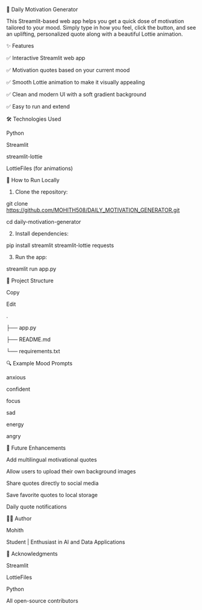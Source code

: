 🌟 Daily Motivation Generator

This Streamlit-based web app helps you get a quick dose of motivation tailored to your mood. Simply type in how you feel, click the button, and see an uplifting, personalized quote along with a beautiful Lottie animation.




✨ Features

✅ Interactive Streamlit web app

✅ Motivation quotes based on your current mood

✅ Smooth Lottie animation to make it visually appealing

✅ Clean and modern UI with a soft gradient background

✅ Easy to run and extend



🛠️ Technologies Used

Python

Streamlit

streamlit-lottie

LottieFiles (for animations)




🏃 How to Run Locally

1. Clone the repository:

git clone https://github.com/MOHITH508/DAILY_MOTIVATION_GENERATOR.git

cd daily-motivation-generator



2. Install dependencies:

pip install streamlit streamlit-lottie requests



3. Run the app:

streamlit run app.py




📂 Project Structure

Copy

Edit

.

├── app.py

├── README.md

└── requirements.txt


🔍 Example Mood Prompts

anxious

confident

focus

sad

energy

angry

🚧 Future Enhancements

Add multilingual motivational quotes

Allow users to upload their own background images

Share quotes directly to social media

Save favorite quotes to local storage

Daily quote notifications


👨‍💻 Author

Mohith

Student | Enthusiast in AI and Data Applications


🙏 Acknowledgments

Streamlit

LottieFiles

Python

All open-source contributors






